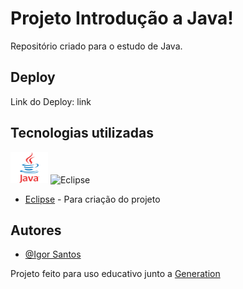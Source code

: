 
# Projeto Introdução a Java!

Repositório criado para o estudo de Java.


## Deploy
 
Link do Deploy: link



## Tecnologias utilizadas

<div style="display: inline_block">
   <img  alt="Java" height="50" width="60" src="https://github.com/devicons/devicon/blob/master/icons/java/java-original-wordmark.svg"/> 
   <img  alt="Eclipse" height="50" width="50" src="https://cdn.discordapp.com/attachments/959169104101666867/959546381675143198/eclipse_icon.png"/>
</div>

- [Eclipse](https://spring.io/tools) - Para criação do projeto


## Autores

- [@Igor Santos](https://www.github.com/Igorss4)

Projeto feito para uso educativo junto a [Generation](https://brazil.generation.org)
 


